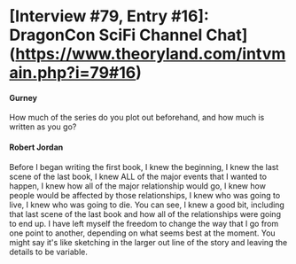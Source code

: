 # [Interview #79, Entry #16]: DragonCon SciFi Channel Chat](https://www.theoryland.com/intvmain.php?i=79#16)

#### Gurney

How much of the series do you plot out beforehand, and how much is written as you go?

#### Robert Jordan

Before I began writing the first book, I knew the beginning, I knew the last scene of the last book, I knew ALL of the major events that I wanted to happen, I knew how all of the major relationship would go, I knew how people would be affected by those relationships, I knew who was going to live, I knew who was going to die. You can see, I knew a good bit, including that last scene of the last book and how all of the relationships were going to end up. I have left myself the freedom to change the way that I go from one point to another, depending on what seems best at the moment. You might say it's like sketching in the larger out line of the story and leaving the details to be variable.

